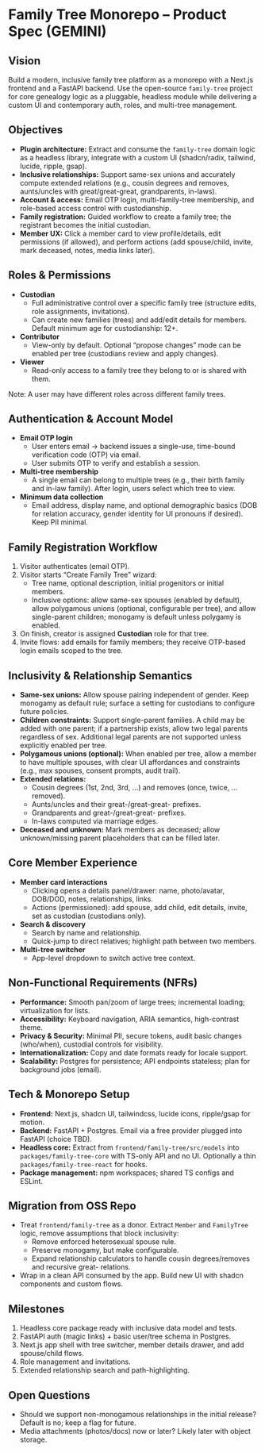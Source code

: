 # Family Tree Monorepo – Product Spec (GEMINI)

## Vision

Build a modern, inclusive family tree platform as a monorepo with a Next.js frontend and a FastAPI backend. Use the open-source `family-tree` project for core genealogy logic as a pluggable, headless module while delivering a custom UI and contemporary auth, roles, and multi-tree management.

## Objectives

- **Plugin architecture:** Extract and consume the `family-tree` domain logic as a headless library, integrate with a custom UI (shadcn/radix, tailwind, lucide, ripple, gsap).
- **Inclusive relationships:** Support same-sex unions and accurately compute extended relations (e.g., cousin degrees and removes, aunts/uncles with great/great-great, grandparents, in-laws).
- **Account & access:** Email OTP login, multi-family-tree membership, and role-based access control with custodianship.
- **Family registration:** Guided workflow to create a family tree; the registrant becomes the initial custodian.
- **Member UX:** Click a member card to view profile/details, edit permissions (if allowed), and perform actions (add spouse/child, invite, mark deceased, notes, media links later).

## Roles & Permissions

- **Custodian**
  - Full administrative control over a specific family tree (structure edits, role assignments, invitations).
  - Can create new families (trees) and add/edit details for members. Default minimum age for custodianship: 12+.
- **Contributor**
  - View-only by default. Optional “propose changes” mode can be enabled per tree (custodians review and apply changes).
- **Viewer**
  - Read-only access to a family tree they belong to or is shared with them.

Note: A user may have different roles across different family trees.

## Authentication & Account Model

- **Email OTP login**
  - User enters email → backend issues a single-use, time-bound verification code (OTP) via email.
  - User submits OTP to verify and establish a session.
- **Multi-tree membership**
  - A single email can belong to multiple trees (e.g., their birth family and in-law family). After login, users select which tree to view.
- **Minimum data collection**
  - Email address, display name, and optional demographic basics (DOB for relation accuracy, gender identity for UI pronouns if desired). Keep PII minimal.

## Family Registration Workflow

1. Visitor authenticates (email OTP).
2. Visitor starts “Create Family Tree” wizard:
   - Tree name, optional description, initial progenitors or initial members.
   - Inclusive options: allow same-sex spouses (enabled by default), allow polygamous unions (optional, configurable per tree), and allow single-parent children; monogamy is default unless polygamy is enabled.
3. On finish, creator is assigned **Custodian** role for that tree.
4. Invite flows: add emails for family members; they receive OTP-based login emails scoped to the tree.

## Inclusivity & Relationship Semantics

- **Same-sex unions:** Allow spouse pairing independent of gender. Keep monogamy as default rule; surface a setting for custodians to configure future policies.
- **Children constraints:** Support single-parent families. A child may be added with one parent; if a partnership exists, allow two legal parents regardless of sex. Additional legal parents are not supported unless explicitly enabled per tree.
- **Polygamous unions (optional):** When enabled per tree, allow a member to have multiple spouses, with clear UI affordances and constraints (e.g., max spouses, consent prompts, audit trail).
- **Extended relations:**
  - Cousin degrees (1st, 2nd, 3rd, …) and removes (once, twice, … removed).
  - Aunts/uncles and their great-/great-great- prefixes.
  - Grandparents and great-/great-great- prefixes.
  - In-laws computed via marriage edges.
- **Deceased and unknown:** Mark members as deceased; allow unknown/missing parent placeholders that can be filled later.

## Core Member Experience

- **Member card interactions**
  - Clicking opens a details panel/drawer: name, photo/avatar, DOB/DOD, notes, relationships, links.
  - Actions (permissioned): add spouse, add child, edit details, invite, set as custodian (custodians only).
- **Search & discovery**
  - Search by name and relationship.
  - Quick-jump to direct relatives; highlight path between two members.
- **Multi-tree switcher**
  - App-level dropdown to switch active tree context.

## Non-Functional Requirements (NFRs)

- **Performance:** Smooth pan/zoom of large trees; incremental loading; virtualization for lists.
- **Accessibility:** Keyboard navigation, ARIA semantics, high-contrast theme.
- **Privacy & Security:** Minimal PII, secure tokens, audit basic changes (who/when), custodial controls for visibility.
- **Internationalization:** Copy and date formats ready for locale support.
- **Scalability:** Postgres for persistence; API endpoints stateless; plan for background jobs (email).

## Tech & Monorepo Setup

- **Frontend:** Next.js, shadcn UI, tailwindcss, lucide icons, ripple/gsap for motion.
- **Backend:** FastAPI + Postgres. Email via a free provider plugged into FastAPI (choice TBD).
- **Headless core:** Extract from `frontend/family-tree/src/models` into `packages/family-tree-core` with TS-only API and no UI. Optionally a thin `packages/family-tree-react` for hooks.
- **Package management:** npm workspaces; shared TS configs and ESLint.

## Migration from OSS Repo

- Treat `frontend/family-tree` as a donor. Extract `Member` and `FamilyTree` logic, remove assumptions that block inclusivity:
  - Remove enforced heterosexual spouse rule.
  - Preserve monogamy, but make configurable.
  - Expand relationship calculators to handle cousin degrees/removes and recursive great- relations.
- Wrap in a clean API consumed by the app. Build new UI with shadcn components and custom flows.

## Milestones

1. Headless core package ready with inclusive data model and tests.
2. FastAPI auth (magic links) + basic user/tree schema in Postgres.
3. Next.js app shell with tree switcher, member details drawer, and add spouse/child flows.
4. Role management and invitations.
5. Extended relationship search and path-highlighting.

## Open Questions

- Should we support non-monogamous relationships in the initial release? Default is no; keep a flag for future.
- Media attachments (photos/docs) now or later? Likely later with object storage.

